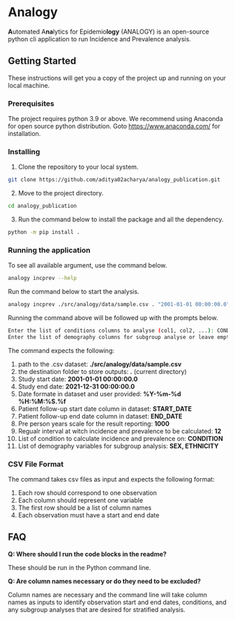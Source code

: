 # Analogy

**A**utomated A**na**lytics for Epidemio**logy** (ANALOGY) is an open-source python cli application to run Incidence and Prevalence analysis.

## Getting Started
These instructions will get you a copy of the project up and running on your local machine.

### Prerequisites
The project requires python 3.9 or above. We recommend using Anaconda for open source python distribution. Goto https://www.anaconda.com/ for installation.

### Installing

1. Clone the repository to your local system.
```bash
git clone https://github.com/aditya02acharya/analogy_publication.git
```

2. Move to the project directory.
```bash
cd analogy_publication
```

3. Run the command below to install the package and all the dependency. 
```bash
python -m pip install .
```

### Running the application

To see all available argument, use the command below.
```bash
analogy incprev --help
```

Run the command below to start the analysis.
```bash
analogy incprev ./src/analogy/data/sample.csv . "2001-01-01 00:00:00.0" "2021-12-31 00:00:00.0" "%Y-%m-%d %H:%M:%S.%f" START_DATE END_DATE 1000 12
```
Running the command above will be followed up with the prompts below. 
```bash
Enter the list of conditions columns to analyse (col1, col2, ...): CONDITION
Enter the list of demography columns for subgroup analyse or leave empty if none (col1, col2, ...): SEX, ETHNICITY
```
The command expects the following:
1. path to the .csv dataset: **./src/analogy/data/sample.csv**
2. the destination folder to store outputs: **.** (current directory)
3. Study start date: **2001-01-01 00:00:00.0**
4. Study end date: **2021-12-31 00:00:00.0**
5. Date formate in dataset and user provided: **%Y-%m-%d %H:%M:%S.%f**
6. Patient follow-up start date column in dataset: **START_DATE**
7. Patient follow-up end date column in dataset: **END_DATE**
8. Pre person years scale for the result reporting: **1000**
9. Regualr interval at witch incidence and prevalence to be calculated: **12**
10. List of condition to calculate incidence and prevalence on: **CONDITION**
11. List of demography variables for subgroup analysis: **SEX, ETHNICITY**

### CSV File Format
The command takes csv files as input and expects the following format:
1. Each row should correspond to one observation
2. Each column should represent one variable
3. The first row should be a list of column names
4. Each observation must have a start and end date

   
## FAQ
**Q: Where should I run the code blocks in the readme?**

These should be run in the Python command line.


**Q: Are column names necessary or do they need to be excluded?**

Column names are necessary and the command line will take column names as inputs to identify observation start and end dates, conditions, and any subgroup analyses that are desired for stratified analysis.
